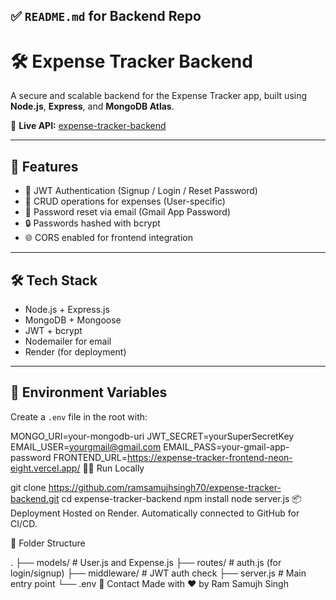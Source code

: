 

## ✅ `README.md` for **Backend Repo**

# 🛠️ Expense Tracker Backend

A secure and scalable backend for the Expense Tracker app, built using **Node.js**, **Express**, and **MongoDB Atlas**.

🔗 **Live API:** [expense-tracker-backend](https://expense-tracker-backend-8csc.onrender.com)

---

## 🚀 Features

- 🔐 JWT Authentication (Signup / Login / Reset Password)
- 🧾 CRUD operations for expenses (User-specific)
- 📧 Password reset via email (Gmail App Password)
- 🔒 Passwords hashed with bcrypt
- 🌐 CORS enabled for frontend integration

---

## 🛠️ Tech Stack

- Node.js + Express.js
- MongoDB + Mongoose
- JWT + bcrypt
- Nodemailer for email
- Render (for deployment)

---

## 🔧 Environment Variables

Create a `.env` file in the root with:

MONGO_URI=your-mongodb-uri
JWT_SECRET=yourSuperSecretKey
EMAIL_USER=yourgmail@gmail.com
EMAIL_PASS=your-gmail-app-password
FRONTEND_URL=https://expense-tracker-frontend-neon-eight.vercel.app/
🧑‍💻 Run Locally

git clone https://github.com/ramsamujhsingh70/expense-tracker-backend.git
cd expense-tracker-backend
npm install
node server.js
📦 Deployment
Hosted on Render. Automatically connected to GitHub for CI/CD.

📁 Folder Structure

.
├── models/           # User.js and Expense.js
├── routes/           # auth.js (for login/signup)
├── middleware/       # JWT auth check
├── server.js         # Main entry point
└── .env
📧 Contact
Made with ❤️ by Ram Samujh Singh

